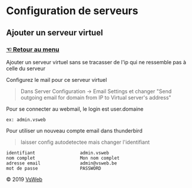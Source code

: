 Configuration de serveurs
==
Ajouter un serveur virtuel
-
### [&#9756; Retour au menu](../README.md)
Ajouter un serveur virtuel sans se tracasser de l'ip qui ne ressemble pas à celle du serveur

Configurez le mail pour ce serveur virtuel
> Dans Server Configuration -> Email Settings et changer "Send outgoing email for domain from IP to Virtual server's address"

Pour se connecter au webmail, le login est user.domaine

    ex: admin.vsweb

Pour utiliser un nouveau compte email dans thunderbird 
>laisser config autodetectee mais changer l'identifiant

    identifiant                 admin.vsweb
    nom complet                 Mon nom complet
    adresse email               admin@vsweb.be
    mot de passe                PASSWORD

&copy; 2019 [VsWeb](https://vsweb.be)